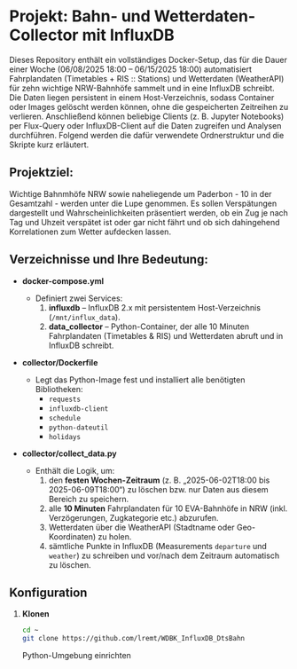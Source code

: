# Projekt: Bahn- und Wetterdaten-Collector mit InfluxDB

Dieses Repository enthält ein vollständiges Docker-Setup, das für die Dauer einer Woche (06/08/2025 18:00 – 06/15/2025 18:00) automatisiert Fahrplandaten (Timetables + RIS :: Stations) und Wetterdaten (WeatherAPI) für zehn wichtige NRW-Bahnhöfe sammelt und in eine InfluxDB schreibt. Die Daten liegen persistent in einem Host-Verzeichnis, sodass Container oder Images gelöscht werden können, ohne die gespeicherten Zeitreihen zu verlieren. Anschließend können beliebige Clients (z. B. Jupyter Notebooks) per Flux-Query oder InfluxDB-Client auf die Daten zugreifen und Analysen durchführen. Folgend werden die dafür verwendete Ordnerstruktur und die Skripte kurz erläutert.

## Projektziel:

Wichtige Bahnmhöfe NRW sowie naheliegende um Paderbon - 10 in der Gesamtzahl - werden unter die Lupe genommen. Es sollen Verspätungen dargestellt und Wahrscheinlichkeiten präsentiert werden, ob ein Zug je nach Tag und Uhzeit verspätet ist oder gar nicht fährt und ob sich dahingehend Korrelationen zum Wetter aufdecken lassen.

## Verzeichnisse und Ihre Bedeutung:

- **docker-compose.yml**

  - Definiert zwei Services:
    1. **influxdb** – InfluxDB 2.x mit persistentem Host-Verzeichnis (`/mnt/influx_data`).
    2. **data_collector** – Python-Container, der alle 10 Minuten Fahrplandaten (Timetables & RIS) und Wetterdaten abruft und in InfluxDB schreibt.

- **collector/Dockerfile**

  - Legt das Python-Image fest und installiert alle benötigten Bibliotheken:
    - `requests`
    - `influxdb-client`
    - `schedule`
    - `python-dateutil`
    - `holidays`

- **collector/collect_data.py**
  - Enthält die Logik, um:
    1. den **festen Wochen-Zeitraum** (z. B. „2025-06-02T18:00 bis 2025-06-09T18:00“) zu löschen bzw. nur Daten aus diesem Bereich zu speichern.
    2. alle **10 Minuten** Fahrplandaten für 10 EVA-Bahnhöfe in NRW (inkl. Verzögerungen, Zugkategorie etc.) abzurufen.
    3. Wetterdaten über die WeatherAPI (Stadtname oder Geo-Koordinaten) zu holen.
    4. sämtliche Punkte in InfluxDB (Measurements `departure` und `weather`) zu schreiben und vor/nach dem Zeitraum automatisch zu löschen.

## Konfiguration

1. **Klonen**

   ```bash
   cd ~
   git clone https://github.com/lremt/WDBK_InfluxDB_DtsBahn
   ```

   Python-Umgebung einrichten
